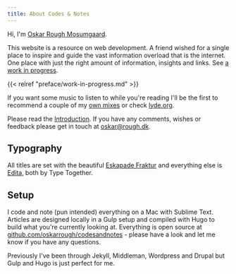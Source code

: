 ```yaml
---
title: About Codes & Notes
---
```


Hi, I'm [Oskar Rough Mosumgaard](http://oskarrough.com).

This website is a resource on web development. A friend wished for a single place to inspire and guide the vast information overload that is the internet. One place with just the right amount of information, insights and links. See [a work in progress](/preface/a-work-in-progress/).

{{< relref "preface/work-in-progress.md" >}}

If you want some music to listen to while you're reading I'll be the first to recommend a couple of my [own mixes](https://mixcloud.com/oskar) or check [lyde.org](http://lyde.org).

Please read the [Introduction](http://codesandnotes.com/introduction/). If you have any comments, wishes or feedback please get in touch at [oskar@rough.dk](http://mailto:oskar@rough.dk).

## Typography

All titles are set with the beautiful [Eskapade Fraktur](http://www.type-together.com/Eskapade) and everything else is [Edita](http://www.type-together.com/Edita), both by Type Together.

## Setup

I code and note (pun intended) everything on a Mac with Sublime Text. Articles are designed locally in a Gulp setup and compiled with Hugo to build what you're currently looking at. Everything is open source at [github.com/oskarrough/codesandnotes](https://github.com/oskarrough/codesandnotes) - please have a look and let me know if you have any questions.

Previously I've been through Jekyll, Middleman, Wordpress and Drupal but Gulp and Hugo is just perfect for me.
